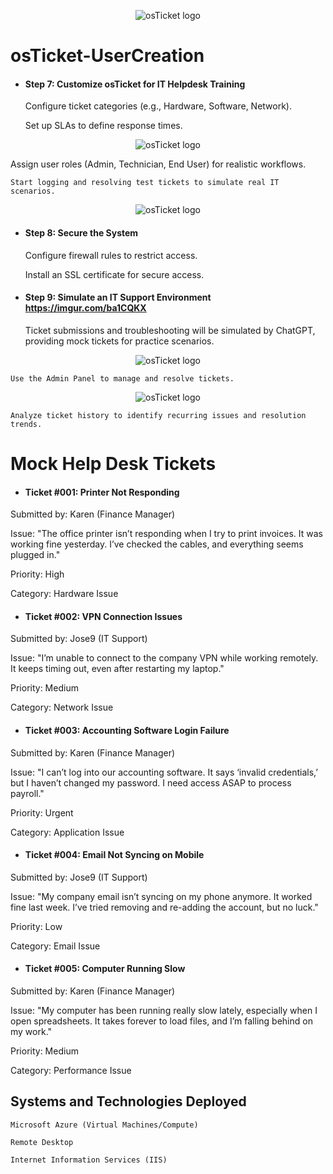 <p align="center">
<img src="https://i.imgur.com/9dYCotk.png" alt="osTicket logo"/>
</p>

# osTicket-UserCreation

- #### Step 7: Customize osTicket for IT Helpdesk Training
  
    Configure ticket categories (e.g., Hardware, Software, Network).

    Set up SLAs to define response times.

<p align="center">
<img src="https://i.imgur.com/hL5NElJ.png" alt="osTicket logo"/>
</p>
    Assign user roles (Admin, Technician, End User) for realistic workflows.
    
    Start logging and resolving test tickets to simulate real IT scenarios.


<p align="center">
<img src="https://i.imgur.com/BcUbygS.png" alt="osTicket logo"/>
</p>

- #### Step 8: Secure the System
  
    Configure firewall rules to restrict access.

    Install an SSL certificate for secure access.

- #### Step 9: Simulate an IT Support Environment https://imgur.com/ba1CQKX
  
    Ticket submissions and troubleshooting will be simulated by ChatGPT, providing mock tickets for practice scenarios.

<p align="center">
<img src="https://i.imgur.com/ba1CQKX.png" alt="osTicket logo"/>
</p>

    Use the Admin Panel to manage and resolve tickets.

<p align="center">
<img src="https://i.imgur.com/9QMDoJz.png" alt="osTicket logo"/>
</p>

    Analyze ticket history to identify recurring issues and resolution trends.

# Mock Help Desk Tickets
- #### Ticket #001: Printer Not Responding
Submitted by: Karen (Finance Manager)

Issue: "The office printer isn’t responding when I try to print invoices. It was working fine yesterday. I’ve checked the cables, and everything seems plugged in."

Priority: High

Category: Hardware Issue

- #### Ticket #002: VPN Connection Issues
Submitted by: Jose9 (IT Support)

Issue: "I’m unable to connect to the company VPN while working remotely. It keeps timing out, even after restarting my laptop."

Priority: Medium

Category: Network Issue

- #### Ticket #003: Accounting Software Login Failure
Submitted by: Karen (Finance Manager)

Issue: "I can’t log into our accounting software. It says ‘invalid credentials,’ but I haven’t changed my password. I need access ASAP to process payroll."

Priority: Urgent

Category: Application Issue

- #### Ticket #004: Email Not Syncing on Mobile
Submitted by: Jose9 (IT Support)

Issue: "My company email isn’t syncing on my phone anymore. It worked fine last week. I’ve tried removing and re-adding the account, but no luck."

Priority: Low

Category: Email Issue

- #### Ticket #005: Computer Running Slow
Submitted by: Karen (Finance Manager)

Issue: "My computer has been running really slow lately, especially when I open spreadsheets. It takes forever to load files, and I’m falling behind on my work."

Priority: Medium

Category: Performance Issue

<h2>Systems and Technologies Deployed</h2>


    Microsoft Azure (Virtual Machines/Compute)
  
    Remote Desktop
  
    Internet Information Services (IIS)

